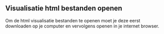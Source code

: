 ## Visualisatie html bestanden openen

Om de html visualisatie bestanden te openen moet je deze eerst downloaden op je computer en vervolgens openen in je internet browser.
